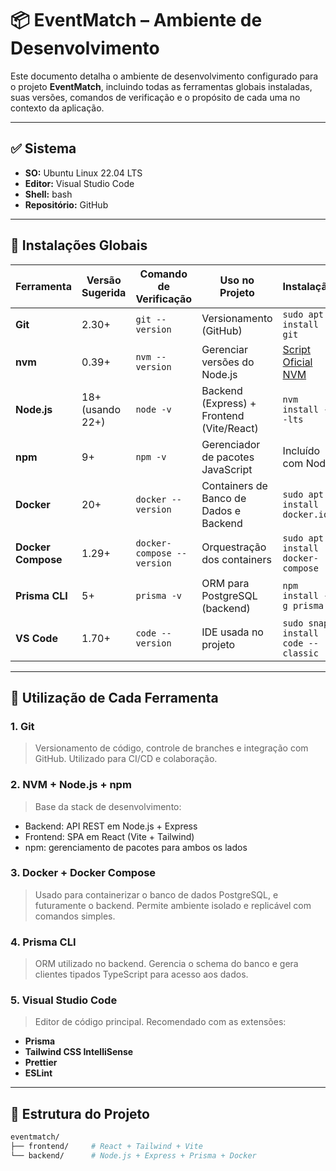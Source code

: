 # 📦 EventMatch – Ambiente de Desenvolvimento

Este documento detalha o ambiente de desenvolvimento configurado para o projeto **EventMatch**, incluindo todas as ferramentas globais instaladas, suas versões, comandos de verificação e o propósito de cada uma no contexto da aplicação.

---

## ✅ Sistema

- **SO:** Ubuntu Linux 22.04 LTS
- **Editor:** Visual Studio Code
- **Shell:** bash
- **Repositório:** GitHub

---

## 🧰 Instalações Globais

| Ferramenta        | Versão Sugerida | Comando de Verificação       | Uso no Projeto | Instalação |
|-------------------|------------------|-------------------------------|----------------|------------|
| **Git**           | 2.30+            | `git --version`               | Versionamento (GitHub) | `sudo apt install git` |
| **nvm**           | 0.39+            | `nvm --version`               | Gerenciar versões do Node.js | [Script Oficial NVM](https://github.com/nvm-sh/nvm) |
| **Node.js**       | 18+ (usando 22+) | `node -v`                     | Backend (Express) + Frontend (Vite/React) | `nvm install --lts` |
| **npm**           | 9+               | `npm -v`                      | Gerenciador de pacotes JavaScript | Incluído com Node |
| **Docker**        | 20+              | `docker --version`            | Containers de Banco de Dados e Backend | `sudo apt install docker.io` |
| **Docker Compose**| 1.29+            | `docker-compose --version`    | Orquestração dos containers | `sudo apt install docker-compose` |
| **Prisma CLI**    | 5+               | `prisma -v`                   | ORM para PostgreSQL (backend) | `npm install -g prisma` |
| **VS Code**       | 1.70+            | `code --version`              | IDE usada no projeto | `sudo snap install code --classic` |

---

## 🧭 Utilização de Cada Ferramenta

### 1. Git
> Versionamento de código, controle de branches e integração com GitHub. Utilizado para CI/CD e colaboração.

### 2. NVM + Node.js + npm
> Base da stack de desenvolvimento:
- Backend: API REST em Node.js + Express
- Frontend: SPA em React (Vite + Tailwind)
- npm: gerenciamento de pacotes para ambos os lados

### 3. Docker + Docker Compose
> Usado para containerizar o banco de dados PostgreSQL, e futuramente o backend.
Permite ambiente isolado e replicável com comandos simples.

### 4. Prisma CLI
> ORM utilizado no backend. Gerencia o schema do banco e gera clientes tipados TypeScript para acesso aos dados.

### 5. Visual Studio Code
> Editor de código principal. Recomendado com as extensões:
- **Prisma**
- **Tailwind CSS IntelliSense**
- **Prettier**
- **ESLint**

---

## 📁 Estrutura do Projeto

```bash
eventmatch/
├── frontend/     # React + Tailwind + Vite
└── backend/      # Node.js + Express + Prisma + Docker